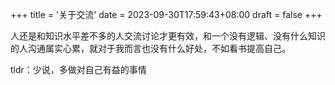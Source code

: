+++
title = '关于交流'
date = 2023-09-30T17:59:43+08:00
draft = false
+++

人还是和知识水平差不多的人交流讨论才更有效，和一个没有逻辑、没有什么知识的人沟通属实心累，就对于我而言也没有什么好处，不如看书提高自己。

tldr：少说，多做对自己有益的事情
